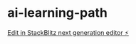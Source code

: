 # ai-learning-path

[Edit in StackBlitz next generation editor ⚡️](https://stackblitz.com/~/github.com/Ulanxx/ai-learning-path)
